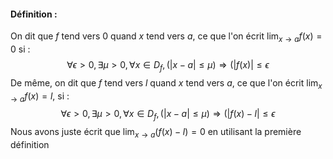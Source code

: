 #### Définition :
On dit que $f$ tend vers $0$ quand $x$ tend vers $a$, ce que l'on écrit $\lim_{x\rightarrow a} f(x)=0$ si :
$$
\forall\epsilon>0,\exists\mu>0,\forall x\in D_f,(\lvert x-a\rvert\le\mu)\Rightarrow(\lvert f(x)\rvert\le\epsilon
$$ De même, on dit que $f$ tend vers $l$ quand $x$ tend vers $a$, ce que l'on écrit $\lim_{x\rightarrow a}f(x)=l$, si : $$
\forall\epsilon>0,\exists\mu>0,\forall x\in D_f,(\lvert x-a\rvert\le\mu)\Rightarrow(\lvert f(x)-l\rvert\le\epsilon
$$ Nous avons juste écrit que $\lim_{x\rightarrow a}(f(x)-l)=0$ en utilisant la première définition 
